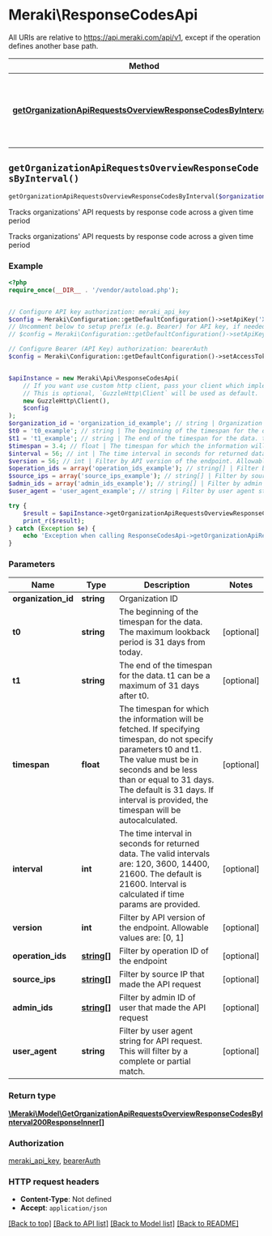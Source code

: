 # Meraki\ResponseCodesApi

All URIs are relative to https://api.meraki.com/api/v1, except if the operation defines another base path.

| Method | HTTP request | Description |
| ------------- | ------------- | ------------- |
| [**getOrganizationApiRequestsOverviewResponseCodesByInterval()**](ResponseCodesApi.md#getOrganizationApiRequestsOverviewResponseCodesByInterval) | **GET** /organizations/{organizationId}/apiRequests/overview/responseCodes/byInterval | Tracks organizations&#39; API requests by response code across a given time period |


## `getOrganizationApiRequestsOverviewResponseCodesByInterval()`

```php
getOrganizationApiRequestsOverviewResponseCodesByInterval($organization_id, $t0, $t1, $timespan, $interval, $version, $operation_ids, $source_ips, $admin_ids, $user_agent): \Meraki\Model\GetOrganizationApiRequestsOverviewResponseCodesByInterval200ResponseInner[]
```

Tracks organizations' API requests by response code across a given time period

Tracks organizations' API requests by response code across a given time period

### Example

```php
<?php
require_once(__DIR__ . '/vendor/autoload.php');


// Configure API key authorization: meraki_api_key
$config = Meraki\Configuration::getDefaultConfiguration()->setApiKey('X-Cisco-Meraki-API-Key', 'YOUR_API_KEY');
// Uncomment below to setup prefix (e.g. Bearer) for API key, if needed
// $config = Meraki\Configuration::getDefaultConfiguration()->setApiKeyPrefix('X-Cisco-Meraki-API-Key', 'Bearer');

// Configure Bearer (API Key) authorization: bearerAuth
$config = Meraki\Configuration::getDefaultConfiguration()->setAccessToken('YOUR_ACCESS_TOKEN');


$apiInstance = new Meraki\Api\ResponseCodesApi(
    // If you want use custom http client, pass your client which implements `GuzzleHttp\ClientInterface`.
    // This is optional, `GuzzleHttp\Client` will be used as default.
    new GuzzleHttp\Client(),
    $config
);
$organization_id = 'organization_id_example'; // string | Organization ID
$t0 = 't0_example'; // string | The beginning of the timespan for the data. The maximum lookback period is 31 days from today.
$t1 = 't1_example'; // string | The end of the timespan for the data. t1 can be a maximum of 31 days after t0.
$timespan = 3.4; // float | The timespan for which the information will be fetched. If specifying timespan, do not specify parameters t0 and t1. The value must be in seconds and be less than or equal to 31 days. The default is 31 days. If interval is provided, the timespan will be autocalculated.
$interval = 56; // int | The time interval in seconds for returned data. The valid intervals are: 120, 3600, 14400, 21600. The default is 21600. Interval is calculated if time params are provided.
$version = 56; // int | Filter by API version of the endpoint. Allowable values are: [0, 1]
$operation_ids = array('operation_ids_example'); // string[] | Filter by operation ID of the endpoint
$source_ips = array('source_ips_example'); // string[] | Filter by source IP that made the API request
$admin_ids = array('admin_ids_example'); // string[] | Filter by admin ID of user that made the API request
$user_agent = 'user_agent_example'; // string | Filter by user agent string for API request. This will filter by a complete or partial match.

try {
    $result = $apiInstance->getOrganizationApiRequestsOverviewResponseCodesByInterval($organization_id, $t0, $t1, $timespan, $interval, $version, $operation_ids, $source_ips, $admin_ids, $user_agent);
    print_r($result);
} catch (Exception $e) {
    echo 'Exception when calling ResponseCodesApi->getOrganizationApiRequestsOverviewResponseCodesByInterval: ', $e->getMessage(), PHP_EOL;
}
```

### Parameters

| Name | Type | Description  | Notes |
| ------------- | ------------- | ------------- | ------------- |
| **organization_id** | **string**| Organization ID | |
| **t0** | **string**| The beginning of the timespan for the data. The maximum lookback period is 31 days from today. | [optional] |
| **t1** | **string**| The end of the timespan for the data. t1 can be a maximum of 31 days after t0. | [optional] |
| **timespan** | **float**| The timespan for which the information will be fetched. If specifying timespan, do not specify parameters t0 and t1. The value must be in seconds and be less than or equal to 31 days. The default is 31 days. If interval is provided, the timespan will be autocalculated. | [optional] |
| **interval** | **int**| The time interval in seconds for returned data. The valid intervals are: 120, 3600, 14400, 21600. The default is 21600. Interval is calculated if time params are provided. | [optional] |
| **version** | **int**| Filter by API version of the endpoint. Allowable values are: [0, 1] | [optional] |
| **operation_ids** | [**string[]**](../Model/string.md)| Filter by operation ID of the endpoint | [optional] |
| **source_ips** | [**string[]**](../Model/string.md)| Filter by source IP that made the API request | [optional] |
| **admin_ids** | [**string[]**](../Model/string.md)| Filter by admin ID of user that made the API request | [optional] |
| **user_agent** | **string**| Filter by user agent string for API request. This will filter by a complete or partial match. | [optional] |

### Return type

[**\Meraki\Model\GetOrganizationApiRequestsOverviewResponseCodesByInterval200ResponseInner[]**](../Model/GetOrganizationApiRequestsOverviewResponseCodesByInterval200ResponseInner.md)

### Authorization

[meraki_api_key](../../README.md#meraki_api_key), [bearerAuth](../../README.md#bearerAuth)

### HTTP request headers

- **Content-Type**: Not defined
- **Accept**: `application/json`

[[Back to top]](#) [[Back to API list]](../../README.md#endpoints)
[[Back to Model list]](../../README.md#models)
[[Back to README]](../../README.md)
